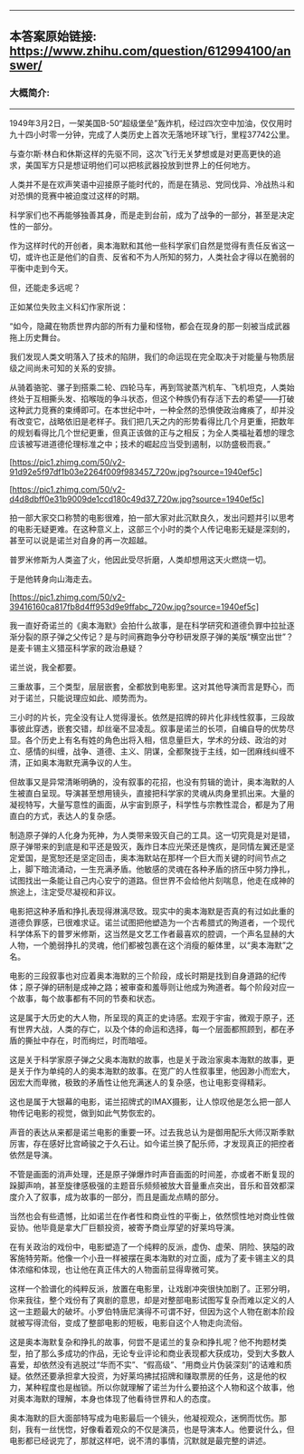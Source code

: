 ----------------------------------------
## 本答案原始链接: https://www.zhihu.com/question/612994100/answer/
### 大概简介: 
----------------------------------------
1949年3月2日，一架美国B-50“超级堡垒”轰炸机，经过四次空中加油，仅仅用时九十四小时零一分钟，完成了人类历史上首次无落地环球飞行，里程37742公里。

与查尔斯·林白和休斯这样的先驱不同，这次飞行无关梦想或是对更高更快的追求，美国军方只是想证明他们可以把核武器投放到世界上的任何地方。

人类并不是在欢声笑语中迎接原子能时代的，而是在猜忌、党同伐异、冷战热斗和对恐惧的竞赛中被迫度过这样的时期。

科学家们也不再能够独善其身，而是走到台前，成为了战争的一部分，甚至是决定性的一部分。

作为这样时代的开创者，奥本海默和其他一些科学家们自然是觉得有责任反省这一切，或许也正是他们的自责、反省和不为人所知的努力，人类社会才得以在脆弱的平衡中走到今天。

但，还能走多远呢？

正如某位失败主义科幻作家所说：

“如今，隐藏在物质世界内部的所有力量和怪物，都会在现身的那一刻被当成武器拖上历史舞台。

我们发现人类文明落入了技术的陷阱，我们的命运现在完全取决于对能量与物质层级之间尚未可知的关系的安排。

从骑着骆驼、骡子到搭乘二轮、四轮马车，再到驾驶蒸汽机车、飞机坦克，人类始终处于互相撕头发、掐喉咙的争斗状态，但这个种族仍有存活下去的希望——打破这种武力竞赛的束缚即可。在本世纪中叶，一种全然的恐惧使政治瘫痪了，却并没有改变它，战略依旧是老样子。我们把几天之内的形势看得比几个月更重，把数年的规划看得比几个世纪更重，但真正该做的正与之相反；为全人类福祉着想的理念应该被写进道德伦理标准之中；技术的崛起应当受到遏制，以防盛极而衰。”

[https://pic1.zhimg.com/50/v2-91d92e5f97df1b03e2264f009f983457_720w.jpg?source=1940ef5c]




[https://pic1.zhimg.com/50/v2-d4d8dbff0e31b9009de1ccd180c49d37_720w.jpg?source=1940ef5c]

拍一部大家交口称赞的电影很难，拍一部大家对此沉默良久，发出问题并引以思考的电影无疑更难。在这种意义上，这部三个小时的类个人传记电影无疑是深刻的，甚至可以说是诺兰对自身的再一次超越。







普罗米修斯为人类盗了火，他因此受尽折磨，人类却想用这天火燃烧一切。




于是他转身向山海走去。

[https://pic1.zhimg.com/50/v2-39416160ca817fb8d4ff953d9e9ffabc_720w.jpg?source=1940ef5c]



我一直好奇诺兰的《奥本海默》会拍什么故事，是在科学研究和道德负罪中拉扯逐渐分裂的原子弹之父传记？是与时间赛跑争分夺秒研发原子弹的美版“横空出世”？是麦卡锡主义猎巫科学家的政治悬疑？

诺兰说，我全都要。

三重故事，三个类型，层层嵌套，全都放到电影里。这对其他导演而言是野心，而对于诺兰，只能说理应如此、顺势而为。

三小时的片长，完全没有让人觉得漫长。依然是招牌的碎片化非线性叙事，三段故事彼此穿透，嵌套交错，却丝毫不显凌乱。叙事是诺兰的长项，自编自导的优势尽显。各个历史上有名有姓的角色出将入相，信息量巨大，学术的分歧、政治的对立、感情的纠缠，战争、道德、主义、阴谋，全都聚拢于主线，如一团麻线纠缠不清，正如奥本海默充满争议的人生。

但故事又是异常清晰明确的，没有叙事的花招，也没有剪辑的诡计，奥本海默的人生被直白呈现。导演甚至想用镜头，直接把科学家的灵魂从肉身里抓出来。大量的凝视特写，大量写意性的画面，从宇宙到原子，科学性与宗教性混合，都是为了用直白的方式，表达人的复杂感。

制造原子弹的人化身为死神，为人类带来毁灭自己的工具。这一切究竟是对是错，原子弹带来的到底是和平还是毁灭，轰炸日本应光荣还是愧疚，是同情左翼还是坚定爱国，是宽恕还是坚定回击，奥本海默站在那样一个巨大而关键的时间节点之上，脚下暗流涌动，一生充满矛盾。他敏感的灵魂在各种矛盾的挤压中努力挣扎，试图找出一条能让自己内心安宁的道路。但世界不会给他片刻喘息，他走在成神的旅途上，注定受尽凝视和非议。

电影把这种矛盾和挣扎表现得淋漓尽致。现实中的奥本海默是否真的有过如此重的道德负罪感，已很难求证。诺兰试图把他塑造为一个古希腊式的殉道者，一个现代科学体系下的普罗米修斯，这当然是文艺工作者最喜欢的腔调，一个声名显赫的大人物，一个脆弱挣扎的灵魂，他们都被包裹在这个消瘦的躯体里，以“奥本海默”之名。

电影的三段叙事也对应着奥本海默的三个阶段，成长时期是找到自身道路的纪传体；原子弹的研制是成神之路；被审查和羞辱则让他成为殉道者。每个阶段对应一个故事，每个故事都有不同的节奏和状态。

这是属于大历史的大人物，所呈现的真正的史诗感。宏观于宇宙，微观于原子，还有世界大战，人类的存亡，以及个体的命运和选择，每一个层面都照顾到，都在矛盾的撕扯中存在，时而绚烂，时而暗哑。

这是关于科学家原子弹之父奥本海默的故事，也是关于政治家奥本海默的故事，更是关于作为单纯的人的奥本海默的故事。在宽广的人性叙事里，他因渺小而宏大，因宏大而卑微，极致的矛盾性让他充满迷人的复杂感，也让电影变得精彩。

这也是属于大银幕的电影，诺兰招牌式的IMAX摄影，让人惊叹他是怎么把一部人物传记电影的视觉，做到如此气势恢宏的。

声音的表达从来都是诺兰电影的重要一环。过去我总认为是御用配乐大师汉斯季默厉害，存在感好比宫崎骏之于久石让。如今诺兰换了配乐师，才发现真正的把控者依然是导演。

不管是画面的消声处理，还是原子弹爆炸时声音画面的时间差，亦或者不断复现的跺脚声响，甚至旋律感极强的主题音乐频频被放大音量重点突出，音乐和音效都深度介入了叙事，成为故事的一部分，而且是画龙点睛的部分。

当然也会有些遗憾，比如诺兰在作者性和商业性的平衡上，依然惯性地对商业性做妥协。他毕竟是拿大厂巨额投资，被寄予商业厚望的好莱坞导演。

在有关政治的戏份中，电影塑造了一个纯粹的反派，虚伪、虚荣、阴险、狭隘的政客施特劳斯。他像一个小丑一样被摆在奥本海默的对立面，成为了麦卡锡主义的具体浓缩和体现，也让他在真正伟大的人物面前显得卑微可笑。

这样一个脸谱化的纯粹反派，放置在电影里，让戏剧冲突很快加剧了。正邪分明，你来我往，整个戏份有了爽剧的意思，却是对整部电影试图写复杂而难以定义的人这一主题最大的破坏。小罗伯特唐尼演得不可谓不好，但因为这个人物在剧本阶段就被写得流俗，变成了整部电影的短板，电影自这个人物走向流俗。

这是奥本海默复杂和挣扎的故事，何尝不是诺兰的复杂和挣扎呢？他不拘题材类型，拍了那么多成功的作品，无论专业评论和商业表现都大获成功，受到大多数人喜爱，却依然没有逃脱过“华而不实”、“假高级”、“用商业片伪装深刻”的诘难和质疑。依然还要承担拿大投资，为好莱坞拂拭招牌和赚取票房的任务，这是他的权力，某种程度也是枷锁。所以你就理解了诺兰为什么要拍这个人物和这个故事，他对奥本海默的理解，本身也体现了他看待世界和人的态度。

奥本海默的巨大面部特写成为电影最后一个镜头，他凝视观众，迷惘而忧伤。那刻，我有一丝恍惚，好像看着观众的不仅是演员，也是导演本人。他要说什么，但电影都已经说完了，那就这样吧，说不清的事情，沉默就是最完整的讲述。